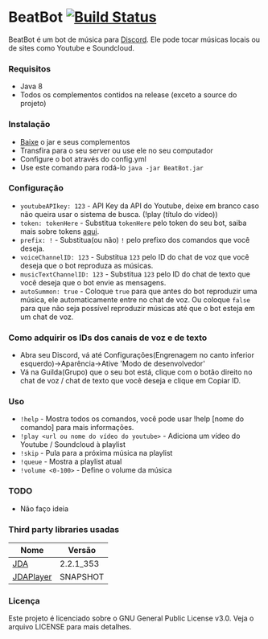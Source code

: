 # BeatBot [![Build Status](https://travis-ci.org/davipatury/BeatBot.svg?branch=master)](https://travis-ci.org/davipatury/BeatBot)
BeatBot é um bot de música para [Discord](http://www.discordapp.com). Ele pode tocar músicas locais ou de sites como Youtube e Soundcloud.

### Requisitos
- Java 8
- Todos os complementos contidos na release (exceto a source do projeto)

### Instalação
- [Baixe](https://github.com/davipatury/BeatBot/releases) o jar e seus complementos
- Transfira para o seu server ou use ele no seu computador
- Configure o bot através do config.yml
- Use este comando para rodá-lo `java -jar BeatBot.jar`

### Configuração
- `youtubeAPIkey: 123` - API Key da API do Youtube, deixe em branco caso não queira usar o sistema de busca. (!play (título do vídeo))
- `token: tokenHere` - Substitua `tokenHere` pelo token do seu bot, saiba mais sobre tokens [aqui](https://discordapp.com/developers/docs/topics/oauth2).
- `prefix: !` - Substitua(ou não) `!` pelo prefixo dos comandos que você deseja.
- `voiceChannelID: 123` - Substitua `123` pelo ID do chat de voz que você deseja que o bot reproduza as músicas.
- `musicTextChannelID: 123` - Substitua `123` pelo ID do chat de texto que você deseja que o bot envie as mensagens.
- `autoSummon: true` - Coloque `true` para que antes do bot reproduzir uma música, ele automaticamente entre no chat de voz. Ou coloque `false` para que não seja possível reproduzir músicas até que o bot esteja em um chat de voz.

### Como adquirir os IDs dos canais de voz e de texto
- Abra seu Discord, vá até Configurações(Engrenagem no canto inferior esquerdo)->Aparência->Ative 'Modo de desenvolvedor'
- Vá na Guilda(Grupo) que o seu bot está, clique com o botão direito no chat de voz / chat de texto que você deseja e clique em Copiar ID.

### Uso
- `!help` - Mostra todos os comandos, você pode usar !help [nome do comando] para mais informações.
- `!play <url ou nome do vídeo do youtube>` - Adiciona um vídeo do Youtube / Soundcloud à playlist
- `!skip` - Pula para a próxima música na playlist
- `!queue` - Mostra a playlist atual
- `!volume <0-100>` - Define o volume da música

### TODO
- Não faço ideia

### Third party libraries usadas
| Nome | Versão |
|------|---------|
| [JDA](https://github.com/DV8FromTheWorld/JDA)  | 2.2.1_353 |
| [JDAPlayer](https://github.com/DV8FromTheWorld/JDA-Player) | SNAPSHOT |

### Licença
Este projeto é licenciado sobre o GNU General Public License v3.0. Veja o arquivo LICENSE para mais detalhes.